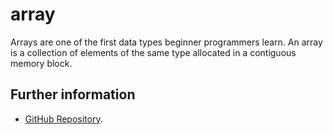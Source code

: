 # array

Arrays are one of the first data types beginner programmers learn. An array is a collection of elements of the same type allocated in a contiguous memory block.


## Further information

- [GitHub Repository](https://github.com/rust-lang/rust-clippy).
